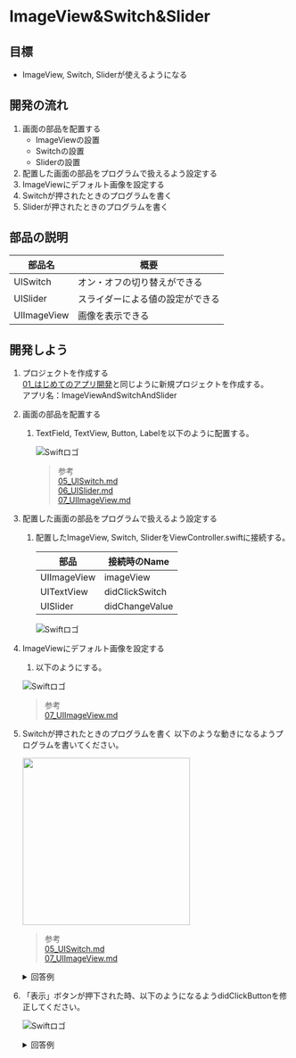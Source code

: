 # ImageView&Switch&Slider

## 目標
- ImageView, Switch, Sliderが使えるようになる

## 開発の流れ

1. 画面の部品を配置する
	- ImageViewの設置
	- Switchの設置
	- Sliderの設置
2. 配置した画面の部品をプログラムで扱えるよう設定する
3. ImageViewにデフォルト画像を設定する
4. Switchが押されたときのプログラムを書く
5. Sliderが押されたときのプログラムを書く

## 部品の説明

|部品名|概要|
|---|---|
| UISwitch |オン・オフの切り替えができる|
| UISlider |スライダーによる値の設定ができる|
| UIImageView |画像を表示できる|

## 開発しよう

1. プロジェクトを作成する  
	[01_はじめてのアプリ開発](./01_はじめてのアプリ開発.md)と同じように新規プロジェクトを作成する。  
	アプリ名：ImageViewAndSwitchAndSlider
	
2. 画面の部品を配置する
	1. TextField, TextView, Button, Labelを以下のように配置する。

		![Swiftロゴ](./img/ImageViewAndSwitchAndSlider.png)

		> 参考  
		> [05_UISwitch.md](./各パーツ/05_UISwitch.md)  
		> [06_UISlider.md](./各パーツ/06_UISlider.md)  
		> [07_UIImageView.md](./各パーツ/07_UIImageView.md)  

3. 配置した画面の部品をプログラムで扱えるよう設定する
	1. 配置したImageView, Switch, SliderをViewController.swiftに接続する。

		|部品|接続時のName|
		|---|---|
		|UIImageView|imageView|
		|UITextView|didClickSwitch|
		|UISlider|didChangeValue|

		![Swiftロゴ](./img/connect_ImageViewAndSwitchAndSlider.png)

4. ImageViewにデフォルト画像を設定する
	1. 以下のようにする。

	![Swiftロゴ](./img/set_dog_image.png)

	> 参考  
	> [07_UIImageView.md](./各パーツ/07_UIImageView.md)  

5. Switchが押されたときのプログラムを書く
	以下のような動きになるようプログラムを書いてください。

	<img src="./img/switch_logic.gif" width="300px">

	> 参考  
	> [05_UISwitch.md](./各パーツ/05_UISwitch.md)  
	> [07_UIImageView.md](./各パーツ/07_UIImageView.md)  


	<details><summary>回答例</summary><div>
	
	```
	@IBAction func didClickSwitch(_ sender: UISwitch) {
	    if sender.isOn {
	        let dogImage = UIImage(named: "dog")
	        imageView.image = dogImage
	    } else {
	        let catImage = UIImage(named: "cat")
	        imageView.image = catImage
	    }
   }
	```
	</div></details>

6. 「表示」ボタンが押下された時、以下のようになるようdidClickButtonを修正してください。

	![Swiftロゴ](./img/TextFieldViewAndButton.gif)


	<details><summary>回答例</summary><div>
	
	```
	@IBAction func didClickButton(_ sender: UIButton) {
        labelForTextField.text = textField.text
        labelForTextView.text = textView.text
    }
	```
	</div></details>
